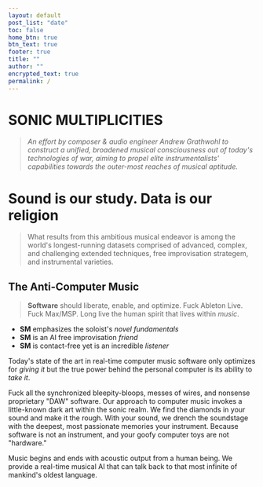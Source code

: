 ```yaml
---
layout: default
post_list: "date"
toc: false
home_btn: true
btn_text: true
footer: true
title: ""
author: ""
encrypted_text: true
permalink: /
---
```


# **SONIC MULTIPLICITIES**

> *An effort by composer & audio engineer Andrew Grathwohl to construct a unified, broadened musical consciousness out of today's technologies of war, aiming to propel elite instrumentalists' capabilities towards the outer-most reaches of musical aptitude.*


# Sound is our study. Data is our religion

> What results from this ambitious musical endeavor is among the world's longest-running datasets comprised of advanced, complex, and challenging extended techniques, free improvisation strategem, and instrumental varieties.

## The Anti-Computer Music
> **Software** should liberate, enable, and optimize. Fuck Ableton Live. Fuck Max/MSP. Long live the human spirit that lives within *music*.

- **SM** emphasizes the soloist's *novel fundamentals*
- **SM** is an AI free improvisation *friend*
- **SM** is contact-free yet is an incredible *listener*

Today's state of the art in real-time computer music software only optimizes for *giving it* but the true power behind the personal computer is its ability to *take it*.

Fuck all the synchronized bleepity-bloops, messes of wires, and nonsense proprietary "DAW" software. Our approach to computer music invokes a little-known dark art within the sonic realm. We find the diamonds in your sound and make it the rough. With your sound, we drench the soundstage with the deepest, most passionate memories your instrument. Because software is not an instrument, and your goofy computer toys are not "hardware."

Music begins and ends with acoustic output from a human being. We provide a real-time musical AI that can talk back to that most infinite of mankind's oldest language.

<!--
### Honesty
Our recorded works follow a strict production code:

- All recordings are live, captured in real-time, with no additional edits, mixing, or post-processing performed.
- **SM** performances are output in 20-channel third-order ambisonics, and from there are mixed down to stereo and binaural with automated software.

##  Features
* Highly customizable, content-oriented with The Matrix style
* Eyesight-protection layout
* Decrypt and encrypt text (access token: 233): 
  * secret msg 1: 
  <p class="encrypted" id="/MZAf/PKx9jpw8/Jnp7XQQFki2ibGnArZP46W+keVThXquhWwFROEFnbY8eC57Tw==">Encrypted content!</p>
  * secret msg 2: 
  <p class="encrypted" id="G7D+0370pNmixIP1j7teCg1jtm9XCdOWYFH61lcM0LYWlT0hB3rS9raIs=">Encrypted content!</p>
* LaTeX formula Support with MathJax

$$
NADH+Q+5\;H_{matrix}^{+}\rightarrow NAD^{+}+QH_{2}+4\;H_{intermembrane}^{+}\!
$$

* Code highlight with Rouge

```ruby
# Ruby code with syntax highlighting
GitHubPages::Dependencies.gems.each do |gem, version|
  s.add_dependency(gem, "= #{version}")
end
```
## Download and Documentation

[**pRoJEct NeGYa (Github)**](https://github.com/akiritsu/pRoJEct-NeGYa)

-->
